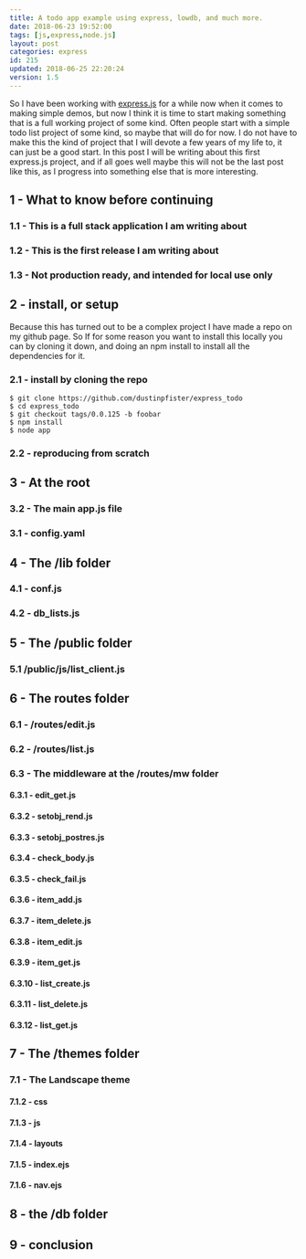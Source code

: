 ```yaml
---
title: A todo app example using express, lowdb, and much more.
date: 2018-06-23 19:52:00
tags: [js,express,node.js]
layout: post
categories: express
id: 215
updated: 2018-06-25 22:20:24
version: 1.5
---
```


So I have been working with [express.js](https://expressjs.com/) for a while now when it comes to making simple demos, but now I think it is time to start making something that is a full working project of some kind. Often people start with a simple todo list project of some kind, so maybe that will do for now. I do not have to make this the kind of project that I will devote a few years of my life to, it can just be a good start. In this post I will be writing about this first express.js project, and if all goes well maybe this will not be the last post like this, as I progress into something else that is more interesting.

<!-- more -->

## 1 - What to know before continuing


### 1.1 - This is a full stack application I am writing about

### 1.2 - This is the first release I am writing about

### 1.3 - Not production ready, and intended for local use only

## 2 - install, or setup

Because this has turned out to be a complex project I have made a repo on my github page. So If for some reason you want to install this locally you can by cloning it down, and doing an npm install to install all the dependencies for it.

### 2.1 - install by cloning the repo

```
$ git clone https://github.com/dustinpfister/express_todo
$ cd express_todo
$ git checkout tags/0.0.125 -b foobar
$ npm install
$ node app
```

### 2.2 - reproducing from scratch

## 3 - At the root

### 3.2 - The main app.js file

### 3.1 - config.yaml

## 4 - The /lib folder

### 4.1 - conf.js

### 4.2 - db_lists.js

## 5 - The /public folder

### 5.1 /public/js/list_client.js

## 6 - The routes folder

### 6.1 - /routes/edit.js

### 6.2 - /routes/list.js

### 6.3 - The middleware at the /routes/mw folder

#### 6.3.1 - edit_get.js
#### 6.3.2 - setobj_rend.js
#### 6.3.3 - setobj_postres.js
#### 6.3.4 - check_body.js
#### 6.3.5 - check_fail.js
#### 6.3.6 - item_add.js
#### 6.3.7 - item_delete.js
#### 6.3.8 - item_edit.js
#### 6.3.9 - item_get.js
#### 6.3.10 - list_create.js
#### 6.3.11 - list_delete.js
#### 6.3.12 - list_get.js

## 7 - The /themes folder

### 7.1 - The Landscape theme

#### 7.1.2 - css

#### 7.1.3 - js

#### 7.1.4 - layouts

#### 7.1.5 - index.ejs

#### 7.1.6 - nav.ejs

## 8 - the /db folder

## 9 - conclusion